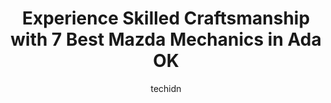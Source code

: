 ---
layout: ampstory
image: https://images.unsplash.com/photo-1628685083829-d31d88bb2757?ixlib=rb-4.0.3&ixid=MnwxMjA3fDB8MHxwaG90by1wYWdlfHx8fGVufDB8fHx8&auto=format&fit=crop&w=640&h=853&q=80
author: techidn
featured: false
description: When it comes to maintaining and repairing your vehicle in Ada OK, USA, you deserve nothing but the best. Thats why the 7 best Mazda Mechanic in the area are here to offer their expertise, 
title: Experience Skilled Craftsmanship with 7 Best Mazda Mechanics in Ada OK
cover:
   title: Experience Skilled Craftsmanship with 7 Best Mazda Mechanics in Ada OK
   subtitle: Rickpate
   background: https://images.unsplash.com/photo-1628685083829-d31d88bb2757?ixlib=rb-4.0.3&ixid=MnwxMjA3fDB8MHxwaG90by1wYWdlfHx8fGVufDB8fHx8&auto=format&fit=crop&w=640&h=853&q=80

pages: 
 - layout: thirds
   top: <h1>#1 Weldons Auto Center Inc</h1>
   bottom: "<p>Weldons Auto Center always does a great job servicing my vehicle.  Their vehicle inspection protocol is a great tool that allows me to plan and budget for anything out o</p>"
   background: https://www.knot35.com/toplist/wp-content/uploads/2023/06/best-mazda-mechanic-1-in-ada-ok-1685831192.jpeg
   backgroundblur: true
 - layout: thirds
   top: <h1>#2 Stockton Automotive</h1>
   bottom: "<p>120 S Stockton Ave, Ada, OK 74820, United States</p>"
   background: https://www.knot35.com/toplist/wp-content/uploads/2023/06/best-mazda-mechanic-2-in-ada-ok-1685831193.jpeg
   cta:
      link: https://www.knot35.com/toplist/experience-skilled-craftsmanship-with-7-best-mazda-mechanics-in-ada-ok/
      text: Experience Skilled Craftsmanship with 7 Best Mazda Mechanics in Ada OK
 - layout: thirds
   top: <h1>#3 Ada Tire Center Inc</h1>
   bottom: "<p>402 E Main St, Ada, OK 74820, United States</p>"
   background: https://www.knot35.com/toplist/wp-content/uploads/2023/06/best-mazda-mechanic-3-in-ada-ok-1685831193.jpeg
   cta:
      link: https://www.knot35.com/toplist/experience-skilled-craftsmanship-with-7-best-mazda-mechanics-in-ada-ok/
      text: Experience Skilled Craftsmanship with 7 Best Mazda Mechanics in Ada OK
 - layout: thirds
   top: <h1>#4 Ada Alignment and Tire</h1>
   bottom: "<p>301 S Johnston Ave, Ada, OK 74820, United States</p>"
   background: https://images.unsplash.com/photo-1522441815192-d9f04eb0615c?ixlib=rb-4.0.3&ixid=MnwxMjA3fDB8MHxwaG90by1wYWdlfHx8fGVufDB8fHx8&auto=format&fit=crop&w=640&h=853&q=80
   cta:
      link: https://www.knot35.com/toplist/experience-skilled-craftsmanship-with-7-best-mazda-mechanics-in-ada-ok/
      text: Experience Skilled Craftsmanship with 7 Best Mazda Mechanics in Ada OK
 - layout: thirds
   top: <h1>#5 Mucks Automotive</h1>
   bottom: "<p>518 E Main St, Ada, OK 74820, United States</p>"
   background: https://images.unsplash.com/photo-1533998839656-76f5e4b2bccb?ixlib=rb-4.0.3&ixid=MnwxMjA3fDB8MHxwaG90by1wYWdlfHx8fGVufDB8fHx8&auto=format&fit=crop&w=640&h=853&q=80
   cta:
      link: https://www.knot35.com/toplist/experience-skilled-craftsmanship-with-7-best-mazda-mechanics-in-ada-ok/
      text: Experience Skilled Craftsmanship with 7 Best Mazda Mechanics in Ada OK
 - layout: thirds
   top: <h1>#6 Poseys Auto Center</h1>
   bottom: "<p>800 Lonnie Abbott Blvd, Ada, OK 74820, United States</p>"
   background: https://images.unsplash.com/photo-1547366785-564103df7e13?ixlib=rb-4.0.3&ixid=MnwxMjA3fDB8MHxwaG90by1wYWdlfHx8fGVufDB8fHx8&auto=format&fit=crop&w=640&h=853&q=80
   cta:
      link: https://www.knot35.com/toplist/experience-skilled-craftsmanship-with-7-best-mazda-mechanics-in-ada-ok/
      text: Experience Skilled Craftsmanship with 7 Best Mazda Mechanics in Ada OK
 - layout: thirds
   top: <h1>#7 Walmart Auto Care Centers</h1>
   bottom: "<p>1419 N Country Club Rd, Ada, OK 74820, United States</p>"
   background: https://images.unsplash.com/photo-1609083590460-7b8cc0ca65f8?ixlib=rb-4.0.3&ixid=MnwxMjA3fDB8MHxwaG90by1wYWdlfHx8fGVufDB8fHx8&auto=format&fit=crop&w=640&h=853&q=80
   cta:
      link: https://www.knot35.com/toplist/experience-skilled-craftsmanship-with-7-best-mazda-mechanics-in-ada-ok/
      text: Experience Skilled Craftsmanship with 7 Best Mazda Mechanics in Ada OK
 - layout: thirds
   middle: Continue reading...
   background: https://images.unsplash.com/photo-1518640467707-6811f4a6ab73?ixlib=rb-4.0.3&ixid=MnwxMjA3fDB8MHxwaG90by1wYWdlfHx8fGVufDB8fHx8&auto=format&fit=crop&w=640&h=853&q=80
   cta:
      link: https://www.knot35.com/toplist/experience-skilled-craftsmanship-with-7-best-mazda-mechanics-in-ada-ok/
      text: Experience Skilled Craftsmanship with 7 Best Mazda Mechanics in Ada OK
      
---
